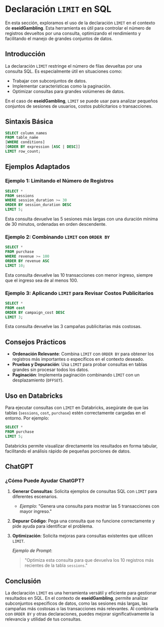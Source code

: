 
# Declaración `LIMIT` en SQL

En esta sección, exploramos el uso de la declaración `LIMIT` en el contexto de **eseidGambling**. Esta herramienta es útil para controlar el número de registros devueltos por una consulta, optimizando el rendimiento y facilitando el manejo de grandes conjuntos de datos.

## Introducción

La declaración `LIMIT` restringe el número de filas devueltas por una consulta SQL. Es especialmente útil en situaciones como:

- Trabajar con subconjuntos de datos.
- Implementar características como la paginación.
- Optimizar consultas para grandes volúmenes de datos.

En el caso de **eseidGambling**, `LIMIT` se puede usar para analizar pequeños conjuntos de sesiones de usuarios, costos publicitarios o transacciones.

## Sintaxis Básica

```sql
SELECT column_names 
FROM table_name 
[WHERE conditions] 
[ORDER BY expression [ASC | DESC]] 
LIMIT row_count;
```

## Ejemplos Adaptados

### Ejemplo 1: Limitando el Número de Registros

```sql
SELECT * 
FROM sessions
WHERE session_duration >= 30
ORDER BY session_duration DESC
LIMIT 5;
```

Esta consulta devuelve las 5 sesiones más largas con una duración mínima de 30 minutos, ordenadas en orden descendente.

### Ejemplo 2: Combinando `LIMIT` con `ORDER BY`

```sql
SELECT * 
FROM purchase
WHERE revenue >= 100
ORDER BY revenue ASC
LIMIT 10;
```

Esta consulta devuelve las 10 transacciones con menor ingreso, siempre que el ingreso sea de al menos 100.

### Ejemplo 3: Aplicando `LIMIT` para Revisar Costos Publicitarios

```sql
SELECT * 
FROM cost
ORDER BY campaign_cost DESC
LIMIT 3;
```

Esta consulta devuelve las 3 campañas publicitarias más costosas.

## Consejos Prácticos

- **Ordenación Relevante**: Combina `LIMIT` con `ORDER BY` para obtener los registros más importantes o específicos en el contexto deseado.
- **Pruebas y Depuración**: Usa `LIMIT` para probar consultas en tablas grandes sin procesar todos los datos.
- **Paginación**: Implementa paginación combinando `LIMIT` con un desplazamiento (`OFFSET`).

## Uso en Databricks

Para ejecutar consultas con `LIMIT` en Databricks, asegúrate de que las tablas (`sessions`, `cost`, `purchase`) estén correctamente cargadas en el entorno. Por ejemplo:

```sql
SELECT * 
FROM purchase
LIMIT 5;
```

Databricks permite visualizar directamente los resultados en forma tabular, facilitando el análisis rápido de pequeñas porciones de datos.

## ChatGPT

### ¿Cómo Puede Ayudar ChatGPT?

1. **Generar Consultas**: Solicita ejemplos de consultas SQL con `LIMIT` para diferentes escenarios.
   - *Ejemplo*: "Genera una consulta para mostrar las 5 transacciones con mayor ingreso."
   
2. **Depurar Código**: Pega una consulta que no funcione correctamente y pide ayuda para identificar el problema.

3. **Optimización**: Solicita mejoras para consultas existentes que utilicen `LIMIT`.

   *Ejemplo de Prompt*: 
   > "Optimiza esta consulta para que devuelva los 10 registros más recientes de la tabla `sessions`."

## Conclusión

La declaración `LIMIT` es una herramienta versátil y eficiente para gestionar resultados en SQL. En el contexto de **eseidGambling**, permite analizar subconjuntos específicos de datos, como las sesiones más largas, las campañas más costosas o las transacciones más relevantes. Al combinarla con `ORDER BY` y otras declaraciones, puedes mejorar significativamente la relevancia y utilidad de tus consultas.
